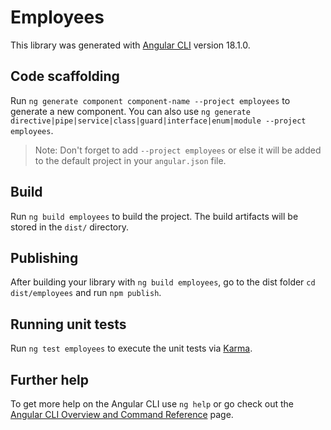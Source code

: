 # Employees

This library was generated with [Angular CLI](https://github.com/angular/angular-cli) version 18.1.0.

## Code scaffolding

Run `ng generate component component-name --project employees` to generate a new component. You can also use `ng generate directive|pipe|service|class|guard|interface|enum|module --project employees`.
> Note: Don't forget to add `--project employees` or else it will be added to the default project in your `angular.json` file. 

## Build

Run `ng build employees` to build the project. The build artifacts will be stored in the `dist/` directory.

## Publishing

After building your library with `ng build employees`, go to the dist folder `cd dist/employees` and run `npm publish`.

## Running unit tests

Run `ng test employees` to execute the unit tests via [Karma](https://karma-runner.github.io).

## Further help

To get more help on the Angular CLI use `ng help` or go check out the [Angular CLI Overview and Command Reference](https://angular.dev/tools/cli) page.
